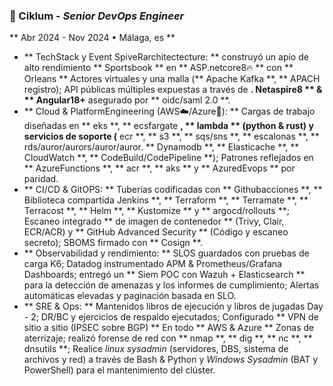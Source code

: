 ### 🎯 Ciklum - _Senior DevOps Engineer_

** Abr 2024 - Nov 2024 • Málaga, es **

- ** TechStack y Event SpiveRarchitectecture: ** construyó un apio de alto rendimiento ** Sportsbook
  ** en ** ASP.netcore8🔥 ** con ** Orleans ** Actores virtuales y una malla (** Apache Kafka **, **
  APACH registro); API públicas múltiples expuestas a través de **. Netaspire8 ** & ** Angular18+**
  asegurado por ** oidc/saml 2.0 \*\*.
- ** Cloud & PlatformEngineering (AWS☁️/Azure🔷): ** Cargas de trabajo diseñadas en ** eks **, **
  ecsfargate **, ** lambda ** (python & rust) y servicios de soporte (** ecr **, ** s3 **, **
  sqs/sns **, ** escalonas **, ** rds/auror/aurors/auror/auror. ** Dynamodb **, ** Elasticache **,
  ** CloudWatch **, ** CodeBuild/CodePipeline **); Patrones reflejados en ** AzureFunctions **, **
  acr **, ** aks ** y ** AzuredEvops \*\* por paridad.
- ** CI/CD & GitOPS: ** Tuberías codificadas con ** Githubacciones **, ** Biblioteca compartida
  Jenkins **, ** Terraform **, ** Terramate **, ** Terracost **, ** Helm **, ** Kustomize ** y **
  argocd/rollouts **; Escaneo integrado ** de imagen de contenedor ** (Trivy, Clair, ECR/ACR) y **
  GitHub Advanced Security ** (Código y escaneo secreto); SBOMS firmado con ** Cosign **.
- ** Observabilidad y rendimiento: ** SLOS guardados con pruebas de carga K6; Datadog instrumentado
  APM & Prometheus/Grafana Dashboards; entregó un ** Siem POC con Wazuh + Elasticsearch ** para la
  detección de amenazas y los informes de cumplimiento; Alertas automáticas elevadas y paginación
  basada en SLO.
- ** SRE & Ops: ** Mantenidos libros de ejecución y libros de jugadas Day - 2; DR/BC y ejercicios de
  respaldo ejecutados; Configurado ** VPN de sitio a sitio (IPSEC sobre BGP) ** En todo ** AWS &
  Azure ** Zonas de aterrizaje; realizó forense de red con ** nmap **, ** dig **, ** nc **, **
  dnsutils **; Realice _linux sysadmin_ (servidores, DBS, sistema de archivos y red) a través de
  Bash & Python y _Windows Sysadmin_ (BAT y PowerShell) para el mantenimiento del clúster.
